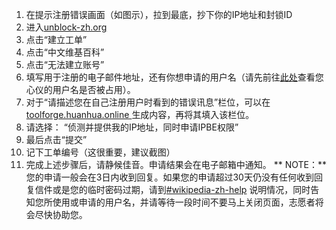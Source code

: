 1. 在提示注册错误画面（如图示），拉到最底，抄下你的IP地址和封锁ID
2. 进入[unblock-zh.org](https://unblock-zh.org)
3. 点击“建立工单”
4. 点击“中文维基百科”
5. 点击“无法建立账号”
6. 填写用于注册的电子邮件地址，还有你想申请的用户名（请先前往[此处](https://zhwiki-username-check.toolforge.org/)查看您心仪的用户名是否被占用）。
7. 对于“请描述您在自己注册用户时看到的错误讯息”栏位，可以在[toolforge.huanhua.online ](https://toolforge.huanhua.online)生成内容，再将其填入该栏位。
8. 请选择：
   “侦测并提供我的IP地址，同时申请IPBE权限”
9. 最后点击“提交”
10. 记下工单编号（这很重要，建议截图）
11. 完成上述步骤后，请静候佳音。申请结果会在电子邮箱中通知。
    **   NOTE：**您的申请一般会在3日内收到回复。如果您的申请超过30天仍没有任何收到回复信件或是您的临时密码过期，请到[#wikipedia-zh-help](https://web.libera.chat/?chan=#wikipedia-zh-help) 说明情况，同时告知您所使用或申请的用户名，并请等待一段时间不要马上关闭页面，志愿者将会尽快协助您。